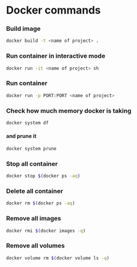 # Docker commands

### Build image

```bash
docker build -t <name of project> .
```

### Run container in interactive mode

```bash
docker run -it <name of project> sh
```

### Run container

```bash
docker run -p PORT:PORT <name of project>
```

### Check how much memory docker is taking

```bash
docker system df
```

#### and prune it

```bash
docker system prune
```

### Stop all container

```bash
docker stop $(docker ps -aq)
```

### Delete all container

```bash
docker rm $(docker ps -aq)
```

### Remove all images

```bash
docker rmi $(docker images -q)
```

### Remove all volumes

```bash
docker volume rm $(docker volume ls -q)
```
